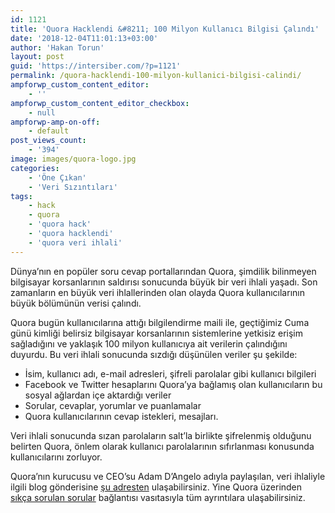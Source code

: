 ```yaml
---
id: 1121
title: 'Quora Hacklendi &#8211; 100 Milyon Kullanıcı Bilgisi Çalındı'
date: '2018-12-04T11:01:13+03:00'
author: 'Hakan Torun'
layout: post
guid: 'https://intersiber.com/?p=1121'
permalink: /quora-hacklendi-100-milyon-kullanici-bilgisi-calindi/
ampforwp_custom_content_editor:
    - ''
ampforwp_custom_content_editor_checkbox:
    - null
ampforwp-amp-on-off:
    - default
post_views_count:
    - '394'
image: images/quora-logo.jpg
categories:
    - 'Öne Çıkan'
    - 'Veri Sızıntıları'
tags:
    - hack
    - quora
    - 'quora hack'
    - 'quora hacklendi'
    - 'quora veri ihlali'
---
```


Dünya’nın en popüler soru cevap portallarından Quora, şimdilik bilinmeyen bilgisayar korsanlarının saldırısı sonucunda büyük bir veri ihlali yaşadı. Son zamanların en büyük veri ihlallerinden olan olayda Quora kullanıcılarının büyük bölümünün verisi çalındı.

Quora bugün kullanıcılarına attığı bilgilendirme maili ile, geçtiğimiz Cuma günü kimliği belirsiz bilgisayar korsanlarının sistemlerine yetkisiz erişim sağladığını ve yaklaşık 100 milyon kullanıcıya ait verilerin çalındığını duyurdu. Bu veri ihlali sonucunda sızdığı düşünülen veriler şu şekilde:

- İsim, kullanıcı adı, e-mail adresleri, şifreli parolalar gibi kullanıcı bilgileri
- Facebook ve Twitter hesaplarını Quora’ya bağlamış olan kullanıcıların bu sosyal ağlardan içe aktardığı veriler
- Sorular, cevaplar, yorumlar ve puanlamalar
- Quora kullanıcılarının cevap istekleri, mesajları.

Veri ihlali sonucunda sızan parolaların salt’la birlikte şifrelenmiş olduğunu belirten Quora, önlem olarak kullanıcı parolalarının sıfırlanması konusunda kullanıcılarını zorluyor.

Quora’nın kurucusu ve CEO’su Adam D’Angelo adıyla paylaşılan, veri ihlaliyle ilgili blog gönderisine [şu adresten](https://blog.quora.com/Quora-Security-Update) ulaşabilirsiniz. Yine Quora üzerinden [sıkça sorulan sorular](https://help.quora.com/hc/en-us/articles/360020212652-Quora-Security-Update-FAQ) bağlantısı vasıtasıyla tüm ayrıntılara ulaşabilirsiniz.